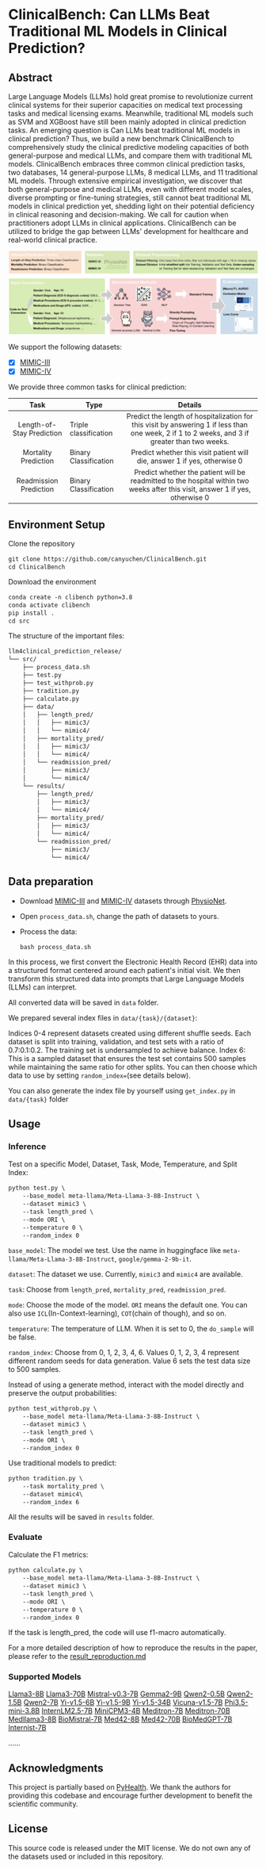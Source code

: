 # ClinicalBench: Can LLMs Beat Traditional ML Models in Clinical Prediction?


## Abstract

Large Language Models (LLMs) hold great promise to revolutionize current clinical systems for their superior capacities on medical text processing tasks and medical licensing exams. Meanwhile, traditional ML models such as SVM and XGBoost have still been mainly adopted in clinical prediction tasks. An emerging question is Can LLMs beat traditional ML models in clinical prediction? Thus, we build a new benchmark ClinicalBench to comprehensively study the clinical predictive modeling capacities of both general-purpose and medical LLMs, and compare them with traditional ML models. ClinicalBench embraces three common clinical prediction tasks, two databases, 14 general-purpose LLMs, 8 medical LLMs, and 11 traditional ML models. Through extensive empirical investigation, we discover that both general-purpose and medical LLMs, even with different model scales, diverse prompting or fine-tuning strategies, still cannot beat traditional ML models in clinical prediction yet, shedding light on their potential deficiency in clinical reasoning and decision-making. We call for caution when practitioners adopt LLMs in clinical applications. ClinicalBench can be utilized to bridge the gap between LLMs' development for healthcare and real-world clinical practice.

![framework](framework.png)

We support the following datasets:

- [x] [MIMIC-III](https://physionet.org/content/mimiciii/1.4/)
- [x] [MIMIC-IV](https://physionet.org/content/mimiciv/3.0/)

We provide three common tasks for clinical prediction:

| Task      | Type        |Details |
| :-------: | ----------- | :---------: |
| Length-of-Stay Prediction		    |    Triple classification    | Predict the length of hospitalization for this visit by answering 1 if less than one week, 2 if 1 to 2 weeks, and 3 if greater than two weeks. |
| Mortality Prediction		 |    Binary Classification     |    Predict whether this visit patient will die, answer 1 if yes, otherwise 0 |
| Readmission Prediction		 |    Binary Classification     |    Predict whether the patient will be readmitted to the hospital within two weeks after this visit, answer 1 if yes, otherwise 0 |

## Environment Setup

Clone the repository


```shell
git clone https://github.com/canyuchen/ClinicalBench.git
cd ClinicalBench
```

Download the environment

```shell
conda create -n clibench python=3.8
conda activate clibench
pip install .
cd src
```

The structure of the important files:

```shell
llm4clinical_prediction_release/
└── src/
    ├── process_data.sh
    ├── test.py
    ├── test_withprob.py
    ├── tradition.py
    ├── calculate.py
    ├── data/
    │   ├── length_pred/
    │   │   ├── mimic3/
    │   │   └── mimic4/
    │   ├── mortality_pred/
    │   │   ├── mimic3/
    │   │   └── mimic4/
    │   └── readmission_pred/
    │       ├── mimic3/
    │       └── mimic4/
    └── results/
        ├── length_pred/
        │   ├── mimic3/
        │   └── mimic4/
        ├── mortality_pred/
        │   ├── mimic3/
        │   └── mimic4/
        └── readmission_pred/
            ├── mimic3/
            └── mimic4/

```

## Data preparation

* Download [MIMIC-III](https://physionet.org/content/mimiciii/1.4/) and [MIMIC-IV](https://physionet.org/content/mimiciv/3.0/) datasets through [PhysioNet](https://physionet.org/).

* Open `process_data.sh`, change the path of datasets to yours.

* Process the data:

  ```shell
  bash process_data.sh
  ```

In this process, we first convert the Electronic Health Record (EHR) data into a structured format centered around each patient's initial visit. We then transform this structured data into prompts that Large Language Models (LLMs) can interpret.

All converted data will be saved in `data` folder.

We prepared several index files in `data/{task}/{dataset}`:

Indices 0-4 represent datasets created using different shuffle seeds. Each dataset is split into training, validation, and test sets with a ratio of 0.7:0.1:0.2. The training set is undersampled to achieve balance.
Index 6: This is a sampled dataset that ensures the test set contains 500 samples while maintaining the same ratio for other splits. You can then choose which data to use by setting `random_index=`(see details below).

You can also generate the index file by yourself using `get_index.py` in `data/{task}` folder

## Usage

### Inference

Test on a specific Model, Dataset, Task, Mode, Temperature, and Split Index:

```shell
python test.py \
	--base_model meta-llama/Meta-Llama-3-8B-Instruct \ 
	--dataset mimic3 \
	--task length_pred \
	--mode ORI \
	--temperature 0 \
	--random_index 0
```

`base_model`: The model we test. Use the name in huggingface like `meta-llama/Meta-Llama-3-8B-Instruct`, `google/gemma-2-9b-it`.

`dataset`: The dataset we use. Currently, `mimic3` and `mimic4` are available.

`task`: Choose from `length_pred`, `mortality_pred`, `readmission_pred`.

`mode`: Choose the mode of the model. `ORI` means the default one. You can also use `ICL`(In-Context-learning), `COT`(chain of though), and so on.

`temperature`: The temperature of LLM. When it is set to 0, the `do_sample` will be false.

`random_index`: Choose from 0, 1, 2, 3, 4, 6. Values 0, 1, 2, 3, 4 represent different random seeds for data generation. Value 6 sets the test data size to 500 samples.

Instead of using a generate method, interact with the model directly and preserve the output probabilities:

```shell
python test_withprob.py \
	--base_model meta-llama/Meta-Llama-3-8B-Instruct \ 
	--dataset mimic3 \
	--task length_pred \
	--mode ORI \
	--random_index 0
```

Use traditional models to predict:

```shell
python tradition.py \
	--task mortality_pred \
	--dataset mimic4\
	--random_index 6
```

All the results will be saved in `results` folder. 

### Evaluate

Calculate the F1 metrics:

```shell
python calculate.py \
	--base_model meta-llama/Meta-Llama-3-8B-Instruct \
	--dataset mimic3 \
	--task length_pred \
	--mode ORI \
	--temperature 0 \
	--random_index 0
```

If the task is length_pred, the code will use f1-macro automatically.

For a more detailed description of how to reproduce the results in the paper, please refer to the [result_reproduction.md](result_reproduction.md)

### Supported Models

[Llama3-8B]( https://huggingface.co/meta-llama/Meta-Llama-3-8B-Instruct)
[Llama3-70B](https://huggingface.co/meta-llama/Meta-Llama-3-70B-Instruct)
[Mistral-v0.3-7B](https://huggingface.co/mistralai/Mistral-7B-Instruct-v0.3)
[Gemma2-9B](https://huggingface.co/google/gemma-2-9b-it)
[Qwen2-0.5B](https://huggingface.co/Qwen/Qwen2-0.5B-Instruct)
[Qwen2-1.5B](https://huggingface.co/Qwen/Qwen2-1.5B-Instruct)
[Qwen2-7B](https://huggingface.co/Qwen/Qwen2-7B-Instruct)
[Yi-v1.5-6B](https://huggingface.co/01-ai/Yi-1.5-6B-Chat)
[Yi-v1.5-9B](https://huggingface.co/01-ai/Yi-1.5-9B-Chat)
[Yi-v1.5-34B](https://huggingface.co/01-ai/Yi-1.5-34B-Chat)
[Vicuna-v1.5-7B](https://huggingface.co/lmsys/vicuna-7b-v1.5)
[Phi3.5-mini-3.8B](https://huggingface.co/microsoft/Phi-3.5-mini-instruct)
[InternLM2.5-7B](https://huggingface.co/internlm/internlm2_5-7b-chat)
[MiniCPM3-4B](https://huggingface.co/openbmb/MiniCPM3-4B)
[Meditron-7B](https://huggingface.co/epfl-llm/meditron-7b)
[Meditron-70B](https://huggingface.co/epfl-llm/meditron-70b)
[Medllama3-8B](https://huggingface.co/ProbeMedicalYonseiMAILab/medllama3-v20)
[BioMistral-7B](https://huggingface.co/BioMistral/BioMistral-7B)
[Med42-8B](https://huggingface.co/m42-health/Llama3-Med42-8B)
[Med42-70B](https://huggingface.co/m42-health/Llama3-Med42-70B)
[BioMedGPT-7B](https://huggingface.co/PharMolix/BioMedGPT-LM-7B)
[Internist-7B](https://huggingface.co/internistai/base-7b-v0.2)

……

## Acknowledgments

This project is partially based on [PyHealth](https://sunlabuiuc.github.io/PyHealth/). We thank the authors for providing this codebase and encourage further development to benefit the scientific community. 

## License

This source code is released under the MIT license. We do not own any of the datasets used or included in this repository.

